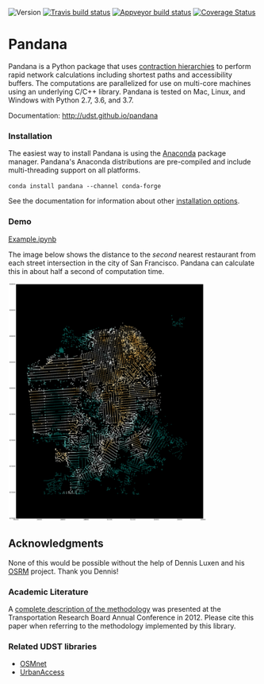 ![Version](https://img.shields.io/badge/version-0.4.4-blue.svg)
[![Travis build status](https://travis-ci.org/UDST/pandana.svg?branch=master)](https://travis-ci.org/UDST/pandana)
[![Appveyor build status](https://ci.appveyor.com/api/projects/status/a90kvns7qe56kg57?svg=true)](https://ci.appveyor.com/project/smmaurer/pandana)
[![Coverage Status](https://coveralls.io/repos/github/UDST/pandana/badge.svg?branch=master)](https://coveralls.io/github/UDST/pandana?branch=master)

# Pandana

Pandana is a Python package that uses [contraction hierarchies](https://en.wikipedia.org/wiki/Contraction_hierarchies) to perform rapid network calculations including shortest paths and accessibility buffers. The computations are parallelized for use on multi-core machines using an underlying C/C++ library. Pandana is tested on Mac, Linux, and Windows with Python 2.7, 3.6, and 3.7.

Documentation: http://udst.github.io/pandana


### Installation

The easiest way to install Pandana is using the [Anaconda](https://www.anaconda.com/distribution/) package manager. Pandana's Anaconda distributions are pre-compiled and include multi-threading support on all platforms. 

`conda install pandana --channel conda-forge`

See the documentation for information about other [installation options](http://udst.github.io/pandana/installation.html).


### Demo

[Example.ipynb](https://github.com/UDST/pandana/blob/master/examples/Example.ipynb)

The image below shows the distance to the _second_ nearest restaurant from each street intersection in the city of San Francisco. Pandana can calculate this in about half a second of computation time. 

<img src="https://raw.githubusercontent.com/udst/pandana/master/docs/img/distance_to_restaurants.png" width=400>


## Acknowledgments

None of this would be possible without the help of Dennis Luxen and
his [OSRM](https://github.com/DennisOSRM/Project-OSRM) project. Thank you Dennis!


### Academic Literature

A [complete description of the
methodology](http://onlinepubs.trb.org/onlinepubs/conferences/2012/4thITM/Papers-A/0117-000062.pdf)
was presented at the Transportation Research Board Annual Conference in 2012. Please cite this paper when referring
to the methodology implemented by this library.


### Related UDST libraries

- [OSMnet](https://github.com/udst/osmnet)
- [UrbanAccess](https://github.com/udst/urbanaccess)
